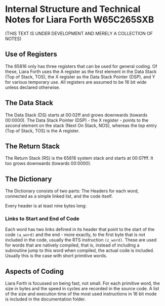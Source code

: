 # Internal Structure and Technical Notes for Liara Forth W65C265SXB 

(THIS TEXT IS UNDER DEVELOPMENT AND MERELY A COLLECTION OF NOTES)

## Use of Registers

The 65816 only has three registers that can be used for general coding. Of
these, Liara Forth uses the A register as the first element in the Data Stack
(Top of Stack, TOS), the X register as the Data Stack Pointer (DSP), and Y for
various temporary use. All registers are assumed to be 16 bit wide unless
declared otherwise. 

## The Data Stack

The Data Stack (DS) starts at 00:02ff and grows downwards (towards 00:0000). The
Data Stack Pointer (DSP) - the X register - points to the _second_
element on the stack (Next On Stack, NOS), whereas the top entry (Top of Stack,
TOS) is the A register. 

## The Return Stack

The Return Stack (RS) is the 65816 system stack and starts at 00:07fff. It too
grows downwards (towards 00:0000). 

## The Dictionary 

The Dictionary consists of two parts: The Headers for each word, connected as a
simple linked list, and the code itself. 

Every header is at least nine bytes long:

### Links to Start and End of Code

Each word has two links defined in its header that point to the start of the
code ```(a_word)``` and the end - more exactly, to the first byte that is not
included in the code, usually the RTS instruction ```(z_word)```. These are used
for words that are natively compiled, that is, instead of including a subroutine
jump to this word when compiled, the actual code is included. Usually this is
the case with short primitive words.

## Aspects of Coding

Liara Forth is focussed on being fast, not small. For each primitive word, the
size in bytes and the speed in cycles are recorded in the source code. A list of
the size and execution time of the most used instructions in 16 bit mode is
included in the documentation folder. 

